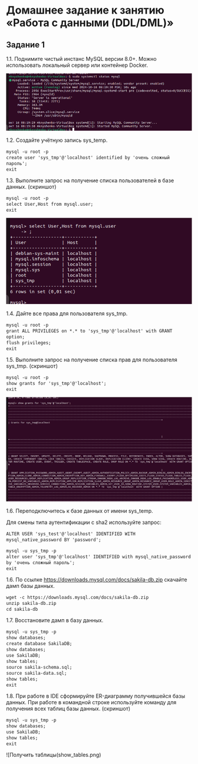 # Домашнее задание к занятию «Работа с данными (DDL/DML)»
## Задание 1

1.1. Поднимите чистый инстанс MySQL версии 8.0+. Можно использовать локальный сервер или контейнер Docker.

![Установить mysql](start_mysql.png)

1.2. Создайте учётную запись sys_temp.

```
mysql -u root -p 
create user 'sys_tmp'@'localhost' identified by 'очень сложный пароль';
exit

```

1.3. Выполните запрос на получение списка пользователей в базе данных. (скриншот)

```
mysql -u root -p 
select User,Host from mysql.user;
exit

```
![Получить список пользователей](show_user.png)

1.4. Дайте все права для пользователя sys_tmp.

```
mysql -u root -p 
grant ALL PRIVILEGES on *.* to 'sys_tmp'@'localhost' with GRANT option;
flush privileges;
exit

```

1.5. Выполните запрос на получение списка прав для пользователя sys_tmp. (скриншот)

```
mysql -u root -p 
show grants for 'sys_tmp'@'localhost';
exit

```

![Получить права](show_grants.png)

1.6. Переподключитесь к базе данных от имени sys_temp.

Для смены типа аутентификации с sha2 используйте запрос:

```
ALTER USER 'sys_test'@'localhost' IDENTIFIED WITH mysql_native_password BY 'password';
```

```
mysql -u sys_tmp -p 
alter user 'sys_tmp'@'localhost' IDENTIFIED with mysql_native_password by 'очень сложный пароль';
exit

```

1.6. По ссылке https://downloads.mysql.com/docs/sakila-db.zip скачайте дамп базы данных.

```
wget -c https://downloads.mysql.com/docs/sakila-db.zip
unzip sakila-db.zip
cd sakila-db

```

1.7. Восстановите дамп в базу данных.

```
mysql -u sys_tmp -p
show databases;
create database SakilaDB;
show databases;
use SakilaDB;
show tables;
source sakila-schema.sql;
source sakila-data.sql;
show tables;
exit

```

1.8. При работе в IDE сформируйте ER-диаграмму получившейся базы данных. При работе в командной строке используйте команду для получения всех таблиц базы данных. (скриншот)

```
mysql -u sys_tmp -p
show databases;
use SakilaDB;
show tables;
exit

```

![Получить таблицы(show_tables.png)
